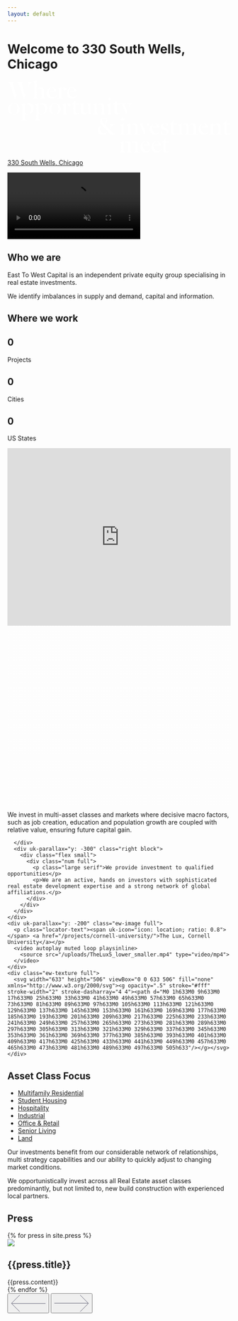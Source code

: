 ```yaml
---
layout: default
---
```


<div class="ew-home-top">
  <div class="ew-home-text">
    <div class="wrapper">
      <div class="welcome-text">
        <h1>Welcome to 330 South Wells, Chicago</h1>
      </div>
      <svg class="home-strap" width="1303" height="422" viewBox="0 0 1303 422" fill="none" xmlns="http://www.w3.org/2000/svg"><path d="M34.656 31.768c-1.52-5.016-2.432-8.512-2.432-10.64 0-5.776 3.496-8.208 10.184-8.664v-1.216H0v1.216c8.664.912 13.072 5.32 17.48 18.392l25.84 77.216h1.216l7.448-18.544-17.328-57.76zm51.68 0c-1.52-5.016-2.432-8.512-2.432-10.64 0-5.776 3.496-8.208 10.184-8.664v-1.216H51.68v1.216c8.664.912 13.072 5.32 17.48 18.392L95 108.072h1.216l7.448-18.544-17.328-57.76zm25.384-20.52v1.216c5.928.456 11.856 2.432 11.856 9.272 0 4.256-1.824 13.832-2.888 17.176l1.216.608c3.648-8.816 7.296-15.048 11.704-19.304 4.408-4.256 9.576-6.536 16.112-7.752v-1.216h-38z" fill="#fff"/><path d="M199.454 91.808c0 9.88-1.976 12.92-10.032 13.984v1.216h32.984v-1.216c-8.512-1.064-9.88-3.8-9.88-13.984V61.256c0-11.552-5.168-19.304-17.328-19.304-7.144 0-15.656 4.712-20.672 10.64v.304c3.648-1.368 8.056-2.432 12.464-2.432 9.576 0 12.464 5.168 12.464 13.528v27.816zm-29.488-70.376c0-6.08.304-15.048.456-21.28L170.118 0l-21.28 7.6v.912c1.368.608 2.736 1.52 3.952 2.584 1.672 1.368 4.104 3.496 4.104 8.664v72.048c0 10.184-1.368 12.92-9.88 13.984v1.216h32.984v-1.216c-8.056-1.064-10.032-4.104-10.032-13.984V21.432zM255.894 42.256c-13.072 1.52-26.6 14.896-26.6 33.44 0 17.632 11.096 32.528 30.096 32.528 16.112 0 25.08-12.616 27.664-19.304l-.76-.608c-3.496 4.864-9.88 9.728-21.128 9.728-14.896 0-22.952-13.224-22.952-28.728 0-13.528 5.168-24.32 13.68-25.84v-1.216zm28.576 22.8c0-11.704-10.184-22.648-24.016-23.104v1.216c7.448.608 10.032 9.424 10.64 19l-23.256 1.824v1.064h36.632zM334.611 59.888c4.408 0 7.904-2.888 7.904-8.36 0-5.776-3.04-9.576-9.88-9.576-6.08 0-12.008 5.928-13.984 12.312v.608c2.888-5.472 6.688-7.144 9.12-7.144.456 0 1.064.152 1.216.304-.76.76-1.52 3.04-1.52 5.016 0 4.104 3.04 6.84 7.144 6.84zm-19.912-17.936l-.304-.152-20.824 7.752v.912c1.368.608 2.736 1.52 3.952 2.584 1.672 1.368 4.104 3.496 4.104 8.664v30.096c0 10.184-1.368 12.92-9.88 13.984v1.216h34.504v-1.216c-7.752-.912-11.552-3.344-11.552-13.984V41.952zM373.902 42.256c-13.072 1.52-26.6 14.896-26.6 33.44 0 17.632 11.096 32.528 30.096 32.528 16.112 0 25.08-12.616 27.664-19.304l-.76-.608c-3.496 4.864-9.88 9.728-21.128 9.728-14.896 0-22.952-13.224-22.952-28.728 0-13.528 5.168-24.32 13.68-25.84v-1.216zm28.576 22.8c0-11.704-10.184-22.648-24.016-23.104v1.216c7.448.608 10.032 9.424 10.64 19l-23.256 1.824v1.064h36.632zM18.088 167.088c0-11.248 2.28-20.216 5.624-25.08 2.584-3.648 6.08-6.232 9.88-6.688v-1.216C20.976 135.472 3.8 146.872 3.8 167.392c0 20.368 15.352 32.528 33.288 32.832v-1.216c-2.128-.152-4.408-1.064-6.688-2.28-8.056-4.256-12.312-13.832-12.312-29.64zm39.824 0c0 11.248-2.28 19.76-5.624 24.624-2.584 3.8-6.688 6.688-9.88 7.144v1.216c12.92-1.824 29.792-12.616 29.792-33.136 0-20.368-15.352-32.68-33.288-32.984v1.216c2.28.152 4.408.608 6.688 1.824 8.056 4.256 12.312 14.288 12.312 30.096zM126.92 197.792c15.504-6.232 25.232-17.024 25.232-34.808 0-13.832-5.776-29.032-26.448-29.032-6.84 0-17.176 4.408-21.584 10.184v.304c3.344-1.824 8.056-2.584 12.312-2.584 15.2 0 22.344 11.552 22.344 25.688 0 12.16-5.016 24.472-11.856 29.032v1.216zm-6.08 1.672v-1.216c-4.712-.152-10.488-.76-14.288-4.408-4.56-4.408-5.32-11.248-5.32-17.632v-42.256l-.304-.152-20.824 7.752v.912c1.368.608 2.736 1.52 3.952 2.584 1.672 1.368 4.104 3.496 4.104 8.664v65.664c0 10.184-1.368 12.92-9.88 13.984v1.216h34.048v-1.216c-8.056-1.064-11.096-4.104-11.096-13.984v-21.28c3.04 1.216 8.968 2.128 11.704 2.128 3.344 0 6.232-.304 7.904-.76zM207.521 197.792c15.504-6.232 25.232-17.024 25.232-34.808 0-13.832-5.776-29.032-26.448-29.032-6.84 0-17.176 4.408-21.584 10.184v.304c3.344-1.824 8.056-2.584 12.312-2.584 15.2 0 22.344 11.552 22.344 25.688 0 12.16-5.016 24.472-11.856 29.032v1.216zm-6.08 1.672v-1.216c-4.712-.152-10.488-.76-14.288-4.408-4.56-4.408-5.32-11.248-5.32-17.632v-42.256l-.304-.152-20.824 7.752v.912c1.368.608 2.736 1.52 3.952 2.584 1.672 1.368 4.104 3.496 4.104 8.664v65.664c0 10.184-1.368 12.92-9.88 13.984v1.216h34.048v-1.216c-8.056-1.064-11.096-4.104-11.096-13.984v-21.28c3.04 1.216 8.968 2.128 11.704 2.128 3.344 0 6.232-.304 7.904-.76zM257.518 167.088c0-11.248 2.28-20.216 5.624-25.08 2.584-3.648 6.08-6.232 9.88-6.688v-1.216c-12.616 1.368-29.793 12.768-29.793 33.288 0 20.368 15.353 32.528 33.289 32.832v-1.216c-2.128-.152-4.409-1.064-6.689-2.28-8.056-4.256-12.311-13.832-12.311-29.64zm39.823 0c0 11.248-2.28 19.76-5.624 24.624-2.583 3.8-6.688 6.688-9.88 7.144v1.216c12.921-1.824 29.793-12.616 29.793-33.136 0-20.368-15.353-32.68-33.289-32.984v1.216c2.28.152 4.409.608 6.689 1.824 8.056 4.256 12.311 14.288 12.311 30.096zM361.182 151.888c4.408 0 7.904-2.888 7.904-8.36 0-5.776-3.04-9.576-9.88-9.576-6.08 0-12.008 5.928-13.985 12.312v.608c2.888-5.472 6.688-7.144 9.12-7.144.456 0 1.064.152 1.216.304-.76.76-1.519 3.04-1.519 5.016 0 4.104 3.04 6.84 7.144 6.84zm-19.912-17.936l-.304-.152-20.824 7.752v.912c1.368.608 2.736 1.52 3.952 2.584 1.672 1.368 4.104 3.496 4.104 8.664v30.096c0 10.184-1.369 12.92-9.88 13.984v1.216h34.504v-1.216c-7.753-.912-11.552-3.344-11.552-13.984v-49.856zM398.407 200.224c9.728 0 18.544-5.168 20.976-8.816v-.608c-2.28.608-6.688 1.368-11.248 1.368-8.968 0-11.704-5.016-11.704-12.92v-38h20.064l1.672-5.776h-21.736v-15.808l-1.368-.456-20.064 20.52v1.52h8.36v42.864c0 10.336 3.496 16.112 15.048 16.112zM429.824 180.16c0 12.008 4.864 19.76 17.784 19.76 9.12 0 15.656-4.864 19.608-11.096v-.608c-3.496 2.128-6.536 3.192-11.704 3.192-9.728 0-12.616-3.952-12.616-15.352v-41.344l-.304-.152-22.648 2.28v1.216c9.424 1.216 9.88 3.648 9.88 13.832v28.272zm54.416-45.448l-.304-.152-23.712 2.28v1.216c9.424 1.216 10.944 3.648 10.944 13.832v47.88l.456.152 23.256-3.952v-1.064c-1.824-.304-3.648-.608-5.928-1.216-3.04-.76-4.712-1.824-4.712-8.512v-50.464zM551.258 183.808c0 9.88-1.976 12.92-10.032 13.984v1.216h32.984v-1.216c-8.512-1.064-9.88-3.8-9.88-13.984v-30.856c0-11.552-5.169-19-17.328-19-7.144 0-15.656 4.712-20.672 10.64v.304c3.648-1.368 8.055-2.432 12.464-2.432 9.576 0 12.464 4.864 12.464 13.224v28.12zm-29.488-49.856l-.304-.152-20.824 7.752v.912c1.368.608 2.736 1.52 3.952 2.584 1.672 1.368 4.104 3.496 4.104 8.664v30.096c0 10.184-1.369 12.92-9.88 13.984v1.216h32.984v-1.216c-8.057-1.064-10.032-4.104-10.032-13.984v-49.856zM589.299 183.808c0 10.184-1.368 12.92-9.88 13.984v1.216h33.44v-1.216c-8.056-1.064-10.488-4.104-10.488-13.984v-28.576c0-6.08.304-15.048.456-21.28l-.304-.152-21.888 7.752v.912c1.368.608 3.344 1.824 4.56 2.888 1.672 1.368 4.104 3.952 4.104 9.12v29.336zm-1.976-74.024c0 4.408 3.8 8.208 8.208 8.208 4.56 0 8.208-3.8 8.208-8.208s-3.648-8.36-8.208-8.36c-4.408 0-8.208 3.952-8.208 8.36zM640.806 200.224c9.728 0 18.544-5.168 20.976-8.816v-.608c-2.28.608-6.688 1.368-11.248 1.368-8.968 0-11.704-5.016-11.704-12.92v-38h20.064l1.672-5.776H638.83v-15.808l-1.368-.456-20.064 20.52v1.52h8.36v42.864c0 10.336 3.496 16.112 15.048 16.112z" fill="#fff"/><path d="M687.404 221.808l-1.064-.456c-1.064 1.824-4.712 5.928-6.84 6.992-1.064-3.8-2.584-7.904-8.664-7.904-3.192 0-7.144 2.28-7.144 7.6 0 4.864 4.256 7.6 8.056 7.6 6.232 0 12.16-4.56 15.656-13.832zm14.44-86.336v1.216c6.536.608 9.88 3.04 9.88 8.208 0 3.344-1.824 9.272-2.28 10.336l1.216.456c4.56-10.64 11.4-17.784 20.216-19v-1.216h-29.032zm-42.408 0v1.216c6.992.912 9.272 4.104 12.616 12.008l21.28 50.92h.912l5.776-16.112-13.072-32.68c-.912-2.28-2.28-5.928-2.28-8.208 0-3.344 2.584-5.32 7.904-5.928v-1.216h-33.136z" fill="#fff"/><path d="M665.168 301.392c0 10.184-1.368 12.92-9.88 13.984v1.216h33.44v-1.216c-8.056-1.064-10.488-4.104-10.488-13.984v-28.576c0-6.08.304-15.048.456-21.28l-.304-.152-21.888 7.752v.912c1.368.608 3.344 1.824 4.56 2.888 1.672 1.368 4.104 3.952 4.104 9.12v29.336zm-1.976-74.024c0 4.408 3.8 8.208 8.208 8.208 4.56 0 8.208-3.8 8.208-8.208s-3.648-8.36-8.208-8.36c-4.408 0-8.208 3.952-8.208 8.36zM746.619 301.392c0 9.88-1.976 12.92-10.032 13.984v1.216h32.984v-1.216c-8.512-1.064-9.88-3.8-9.88-13.984v-30.856c0-11.552-5.168-19-17.328-19-7.144 0-15.656 4.712-20.672 10.64v.304c3.648-1.368 8.056-2.432 12.464-2.432 9.576 0 12.464 4.864 12.464 13.224v28.12zm-29.488-49.856l-.304-.152-20.824 7.752v.912c1.368.608 2.736 1.52 3.952 2.584 1.672 1.368 4.104 3.496 4.104 8.664v30.096c0 10.184-1.368 12.92-9.88 13.984v1.216h32.984v-1.216c-8.056-1.064-10.032-4.104-10.032-13.984v-49.856zM807.705 253.208v1.216c6.536.608 9.576 1.976 9.576 8.512 0 3.344-1.824 8.208-2.28 9.272l1.216.456c4.408-9.728 11.096-17.784 19.152-18.24v-1.216h-27.664zm-42.712 0v1.216c6.992.912 9.12 3.8 12.616 11.856l21.584 50.92h.912l5.776-16.112-13.68-32.68c-.912-2.28-2.28-5.776-2.28-8.056 0-3.344 2.584-5.32 7.904-5.928v-1.216h-32.832zM858.123 251.84c-13.072 1.52-26.6 14.896-26.6 33.44 0 17.632 11.096 32.528 30.096 32.528 16.112 0 25.08-12.616 27.664-19.304l-.76-.608c-3.496 4.864-9.88 9.728-21.128 9.728-14.896 0-22.952-13.224-22.952-28.728 0-13.528 5.168-24.32 13.68-25.84v-1.216zm28.576 22.8c0-11.704-10.184-22.648-24.016-23.104v1.216c7.448.608 10.032 9.424 10.64 19l-23.256 1.824v1.064h36.632zM914.8 251.84c-10.184 1.216-17.328 8.208-17.328 18.088 0 10.944 9.12 15.352 16.872 19.152 8.968 4.408 16.568 6.992 16.568 15.048 0 7.904-5.168 12.008-11.552 12.768v.912c10.944-.304 22.04-6.84 22.04-20.52 0-10.032-8.664-14.896-18.392-19.608-8.968-4.408-15.2-6.688-15.2-15.048 0-5.472 4.104-9.424 6.992-9.728v-1.064zm5.624.76c6.992 1.064 13.376 8.968 16.416 18.544h1.064l-.912-16.416c-2.432-1.368-9.728-3.192-16.568-3.192v1.064zm-6.84 64.296c-8.208-2.432-14.44-12.616-16.872-21.888h-1.064l1.216 19.304c3.192 1.52 11.704 3.344 16.72 3.496v-.912zM970.651 317.808c9.728 0 18.544-5.168 20.976-8.816v-.608c-2.28.608-6.688 1.368-11.248 1.368-8.968 0-11.704-5.016-11.704-12.92v-38h20.064l1.672-5.776h-21.736v-15.808l-1.368-.456-20.064 20.52v1.52h8.36v42.864c0 10.336 3.496 16.112 15.048 16.112zM1017.42 251.536l-.3-.152-20.828 7.752v.912c1.368.608 2.736 1.52 3.948 2.584 1.68 1.368 4.11 3.496 4.11 8.664v30.096c0 10.184-1.37 12.92-9.882 13.984v1.216h32.982v-1.216c-8.05-1.064-10.03-4.104-10.03-13.984v-49.856zm41.04 19c0-11.552-3.65-19-15.81-19-7.14 0-15.65 4.712-20.67 10.64v.304c3.65-1.368 7.3-2.432 11.7-2.432 9.58 0 11.71 4.864 11.71 13.224v28.12c0 9.88-1.98 12.92-10.03 13.984v1.216h32.68v-1.216c-8.52-1.064-9.58-3.8-9.58-13.984v-30.856zm27.97 30.856c0 9.88-1.98 12.92-10.03 13.984v1.216h32.98v-1.216c-8.51-1.064-9.88-3.8-9.88-13.984v-30.856c0-11.552-3.65-19-15.81-19-7.14 0-15.65 4.712-20.67 10.64v.304c3.65-1.368 7.3-2.432 11.7-2.432 9.58 0 11.71 4.864 11.71 13.224v28.12zM1142.83 251.84c-13.08 1.52-26.6 14.896-26.6 33.44 0 17.632 11.09 32.528 30.09 32.528 16.11 0 25.08-12.616 27.67-19.304l-.76-.608c-3.5 4.864-9.88 9.728-21.13 9.728-14.9 0-22.95-13.224-22.95-28.728 0-13.528 5.16-24.32 13.68-25.84v-1.216zm28.57 22.8c0-11.704-10.18-22.648-24.01-23.104v1.216c7.44.608 10.03 9.424 10.64 19l-23.26 1.824v1.064h36.63zM1231.12 301.392c0 9.88-1.98 12.92-10.03 13.984v1.216h32.98v-1.216c-8.51-1.064-9.88-3.8-9.88-13.984v-30.856c0-11.552-5.17-19-17.33-19-7.14 0-15.65 4.712-20.67 10.64v.304c3.65-1.368 8.06-2.432 12.46-2.432 9.58 0 12.47 4.864 12.47 13.224v28.12zm-29.49-49.856l-.3-.152-20.83 7.752v.912c1.37.608 2.74 1.52 3.95 2.584 1.68 1.368 4.11 3.496 4.11 8.664v30.096c0 10.184-1.37 12.92-9.88 13.984v1.216h32.98v-1.216c-8.05-1.064-10.03-4.104-10.03-13.984v-49.856zM1281.03 317.808c9.73 0 18.55-5.168 20.98-8.816v-.608c-2.28.608-6.69 1.368-11.25 1.368-8.97 0-11.7-5.016-11.7-12.92v-38h20.06l1.67-5.776h-21.73v-15.808l-1.37-.456-20.06 20.52v1.52h8.36v42.864c0 10.336 3.49 16.112 15.04 16.112zM569.8 251.536c6.992-2.888 13.68-8.208 13.68-16.72 0-9.12-8.36-15.2-20.216-15.2-14.288 0-22.648 9.88-22.648 20.064s4.56 16.568 12.464 23.56c5.168 4.56 25.384 25.08 32.832 34.2 9.12 10.336 15.2 20.368 27.512 20.368 9.88 0 17.328-4.408 20.064-7.448v-1.064c-1.824.608-5.016 1.216-8.056 1.216-3.648 0-7.904-.912-11.704-4.104-6.08-5.168-11.704-12.464-18.088-19.608-5.168-6.232-22.192-24.016-29.944-31.16-9.424-8.816-14.136-15.656-14.136-22.04 0-8.512 4.408-12.768 11.704-12.616 9.12.152 11.096 7.6 11.096 15.808 0 5.472-1.216 10.336-5.168 14.136l.608.608zm-24.32 12.92c-9.88 6.08-17.48 15.808-17.48 26.904 0 15.352 9.576 26.448 27.36 26.448 13.832 0 22.04-9.12 26.448-15.504l-.76-.76c-3.8 3.04-8.816 5.928-19 5.928-12.768 0-21.888-9.12-21.888-23.104 0-8.664 1.824-14.896 6.08-19l-.76-.912zm56.088 17.024c9.88-15.352 17.328-22.8 30.096-24.624v-1.216h-40.28v1.216c4.256.456 8.056 1.216 10.184 2.888s3.344 3.952 3.344 7.904c0 3.04-1.368 7.6-4.256 12.92l.912.912zM678.24 355.536l-.304-.152-20.824 7.752v.912c1.368.608 2.736 1.52 3.952 2.584 1.672 1.368 4.104 3.496 4.104 8.664v30.096c0 10.184-1.368 12.92-9.88 13.984v1.216h32.984v-1.216c-8.056-1.064-10.032-4.104-10.032-13.984v-49.856zm41.04 19c0-11.552-3.648-19-15.808-19-7.144 0-15.656 4.712-20.672 10.64v.304c3.648-1.368 7.296-2.432 11.704-2.432 9.576 0 11.704 4.864 11.704 13.224v28.12c0 9.88-1.976 12.92-10.032 13.984v1.216h32.68v-1.216c-8.512-1.064-9.576-3.8-9.576-13.984v-30.856zm27.968 30.856c0 9.88-1.976 12.92-10.032 13.984v1.216H770.2v-1.216c-8.512-1.064-9.88-3.8-9.88-13.984v-30.856c0-11.552-3.648-19-15.808-19-7.144 0-15.656 4.712-20.672 10.64v.304c3.648-1.368 7.296-2.432 11.704-2.432 9.576 0 11.704 4.864 11.704 13.224v28.12zM803.646 355.84c-13.072 1.52-26.6 14.896-26.6 33.44 0 17.632 11.096 32.528 30.096 32.528 16.112 0 25.08-12.616 27.664-19.304l-.76-.608c-3.496 4.864-9.88 9.728-21.128 9.728-14.896 0-22.952-13.224-22.952-28.728 0-13.528 5.168-24.32 13.68-25.84v-1.216zm28.576 22.8c0-11.704-10.184-22.648-24.016-23.104v1.216c7.448.608 10.032 9.424 10.64 19l-23.256 1.824v1.064h36.632zM867.771 355.84c-13.072 1.52-26.6 14.896-26.6 33.44 0 17.632 11.096 32.528 30.096 32.528 16.112 0 25.08-12.616 27.664-19.304l-.76-.608c-3.496 4.864-9.88 9.728-21.128 9.728-14.896 0-22.952-13.224-22.952-28.728 0-13.528 5.168-24.32 13.68-25.84v-1.216zm28.576 22.8c0-11.704-10.184-22.648-24.016-23.104v1.216c7.448.608 10.032 9.424 10.64 19l-23.256 1.824v1.064h36.632zM926.12 421.808c9.728 0 18.544-5.168 20.976-8.816v-.608c-2.28.608-6.688 1.368-11.248 1.368-8.968 0-11.704-5.016-11.704-12.92v-38h20.064l1.672-5.776h-21.736v-15.808l-1.368-.456-20.064 20.52v1.52h8.36v42.864c0 10.336 3.496 16.112 15.048 16.112z" fill="#fff"/></svg>
    </div>
    <div class="wrapper location">
      <div class="flex">
        <div class="left quarter">
          <p><span uk-icon="icon: location; ratio: 0.8"></span> <a href="/projects/330-south-wells/">330 South Wells, Chicago</a></p>
          <div class="location-tracker">
            <div class="location-inner"></div>
          </div>
        </div>
        <div class="right fifty">
        </div>
      </div>
    </div>
  </div>
  <div class="ew-home-video">
    <video class="main-video" playsinline muted loop autoplay>
      <source src="assets/ew_small_top.mp4" type="video/mp4">
        Your browser does not support the video tag.
    </video>
  </div>
</div>
<section class="ew-home-intro">
  <div class="wrapper">
    <div class="flex">
      <div class="left">
        <h2>Who we are</h2>
      </div>
      <div class="right fifty">
        <p class="large">
          East To West Capital is an independent private equity group specialising in real estate investments.
        </p>
        <p class="large serif">
          We identify imbalances in supply and demand, capital and information.
        </p>
      </div>
    </div>
  </div>
</section>
<section class="ew-where-we-work">
  <div class="wrapper">
    <div class="flex">
      <div class="left">
        <h2>Where we work</h2>
      </div>
      <div uk-parallax="y: -300" class="right block">
        <div class="flex">
          <div class="num">
            <h1 id="projects" >0</h1>
            <p class="large serif">Projects</p>
          </div>
          <div class="num">
            <h1 id="cities">0</h1>
            <p class="large serif">Cities</p>
          </div>
          <div class="num">
            <h1 id="states">0</h1>
            <p class="large serif">US States</p>
          </div>
        </div>
      </div>
    </div>
    <div uk-parallax="y: -200" class="ew-image full">
      <iframe src="https://www.atlistmaps.com/map/9ae06152-1f08-42a4-9d1d-f6f8a03434c7?share=true" allow="geolocation" width="100%" height="400px" frameborder="0" scrolling="no" allowfullscreen></iframe>
    </div>
    <div class="ew-texture full">
      <svg width="633" height="506" viewBox="0 0 633 506" fill="none" xmlns="http://www.w3.org/2000/svg"><g opacity=".5" stroke="#fff" stroke-width="2" stroke-dasharray="4 4"><path d="M0 1h633M0 9h633M0 17h633M0 25h633M0 33h633M0 41h633M0 49h633M0 57h633M0 65h633M0 73h633M0 81h633M0 89h633M0 97h633M0 105h633M0 113h633M0 121h633M0 129h633M0 137h633M0 145h633M0 153h633M0 161h633M0 169h633M0 177h633M0 185h633M0 193h633M0 201h633M0 209h633M0 217h633M0 225h633M0 233h633M0 241h633M0 249h633M0 257h633M0 265h633M0 273h633M0 281h633M0 289h633M0 297h633M0 305h633M0 313h633M0 321h633M0 329h633M0 337h633M0 345h633M0 353h633M0 361h633M0 369h633M0 377h633M0 385h633M0 393h633M0 401h633M0 409h633M0 417h633M0 425h633M0 433h633M0 441h633M0 449h633M0 457h633M0 465h633M0 473h633M0 481h633M0 489h633M0 497h633M0 505h633"/></g></svg>
    </div>
  </div>
</section>
<section class="ew-how">
  <div class="wrapper extra">
    <div class="text-wrapper">
      <p class="large serif">
        We invest in multi-asset classes and markets where decisive macro factors, such as job creation, education and population growth are coupled with relative value, ensuring future capital gain.
      </p>
    </div>
  </div>
</section>
<section class="ew-where-we-work">
  <div class="wrapper">
    <div class="flex flip">
      <div class="left">

      </div>
      <div uk-parallax="y: -300" class="right block">
        <div class="flex small">
          <div class="num full">
            <p class="large serif">We provide investment to qualified opportunities</p>
            <p>We are an active, hands on investors with sophisticated real estate development expertise and a strong network of global affiliations.</p>
          </div>
        </div>
      </div>
    </div>
    <div uk-parallax="y: -200" class="ew-image full">
      <p class="locator-text"><span uk-icon="icon: location; ratio: 0.8"></span> <a href="/projects/cornell-university/">The Lux, Cornell University</a></p>
      <video autoplay muted loop playsinline>
        <source src="/uploads/TheLux5_lower_smaller.mp4" type="video/mp4">
      </video>
    </div>
    <div class="ew-texture full">
      <svg width="633" height="506" viewBox="0 0 633 506" fill="none" xmlns="http://www.w3.org/2000/svg"><g opacity=".5" stroke="#fff" stroke-width="2" stroke-dasharray="4 4"><path d="M0 1h633M0 9h633M0 17h633M0 25h633M0 33h633M0 41h633M0 49h633M0 57h633M0 65h633M0 73h633M0 81h633M0 89h633M0 97h633M0 105h633M0 113h633M0 121h633M0 129h633M0 137h633M0 145h633M0 153h633M0 161h633M0 169h633M0 177h633M0 185h633M0 193h633M0 201h633M0 209h633M0 217h633M0 225h633M0 233h633M0 241h633M0 249h633M0 257h633M0 265h633M0 273h633M0 281h633M0 289h633M0 297h633M0 305h633M0 313h633M0 321h633M0 329h633M0 337h633M0 345h633M0 353h633M0 361h633M0 369h633M0 377h633M0 385h633M0 393h633M0 401h633M0 409h633M0 417h633M0 425h633M0 433h633M0 441h633M0 449h633M0 457h633M0 465h633M0 473h633M0 481h633M0 489h633M0 497h633M0 505h633"/></g></svg>
    </div>
  </div>
</section>
<section class="ew-experts">
  <div class="wrapper extra">
    <h1 class="mega">
      Asset Class Focus
    </h1>
    <div class="flex">
      <div class="list">
        <ul>
          <li><a href="/portfolio?Residential">Multifamily Residential</a></li>
          <li><a href="/portfolio?Student-Housing">Student Housing</a></li>
          <li><a href="/portfolio?Hospitality">Hospitality</a></li>
          <li><a href="/portfolio?Industrial">Industrial</a></li>
          <li><a href="/portfolio?Office-Retail">Office & Retail</a></li>
          <li><a href="/portfolio?Senior-Living">Senior Living</a></li>
          <li><a href="/portfolio?Land">Land</a></li>
        </ul>
      </div>
      <div class="quarter">
        <p>Our investments benefit from our considerable network of relationships, multi strategy capabilities and our ability to quickly adjust to changing market conditions.</p>
        <p>We opportunistically invest across all Real Estate asset classes predominantly, but not limited to, new build construction with experienced local partners.</p>
      </div>
    </div>
  </div>
</section>
<section class="ew-press">
  <div class="wrapper ">
    <h1 class="mega">
      Press
    </h1>
  </div>
  <div class="ew-carousel">
    <div class="glider-contain">
      <div class="glider">
        {% for press in site.press %}
          <div class="press-card">
            <a href="{{press.Link}}"></a>
            <div class="press-image">
              <img src="{{press.Image}}">
            </div>
            <h1>{{press.title}}</h1>
            {{press.content}}
          </div>
        {% endfor %}
      </div>
      <div class="carousel-controls">
        <button aria-label="Previous" class="glider-prev"><svg width="78" height="39" viewBox="0 0 78 39" fill="none" xmlns="http://www.w3.org/2000/svg"><path d="M19.686 38.373L1 19.687 19.686 1M1.967 20.008H78" stroke="#030323" stroke-width=".644"/></svg></button>
        <button aria-label="Next" class="glider-next"><svg width="78" height="39" viewBox="0 0 78 39" fill="none" xmlns="http://www.w3.org/2000/svg"><path d="M58.314 1L77 19.686 58.314 38.372M76.033 19.364H0" stroke="#030323" stroke-width=".644"/></svg></button>
      </div>
      <div role="tablist" class="dots"></div>
    </div>
  </div>
</section>

